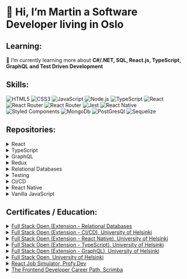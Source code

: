 # 👋 Hi, I’m Martin a Software Developer living in Oslo

## Learning:
🌱 I’m currently learning more about **C#/.NET, SQL, React.js, TypeScript, GraphQL and Test Driven Development**
## Skills:
![HTML5](https://img.shields.io/badge/html5-%23E34F26.svg?style=for-the-badge&logo=html5&logoColor=white)  ![CSS3](https://img.shields.io/badge/css3-%231572B6.svg?style=for-the-badge&logo=css3&logoColor=white)  ![JavaScript](https://img.shields.io/badge/javascript-%23323330.svg?style=for-the-badge&logo=javascript&logoColor=%23F7DF1E) ![Node.js](https://img.shields.io/badge/Node.js-43853D?style=for-the-badge&logo=node.js&logoColor=white) ![TypeScript](https://img.shields.io/badge/typescript-%23007ACC.svg?style=for-the-badge&logo=typescript&logoColor=white)  ![React](https://img.shields.io/badge/react-%2320232a.svg?style=for-the-badge&logo=react&logoColor=%2361DAFB) ![React Router](https://img.shields.io/badge/React_Router-CA4245?style=for-the-badge&logo=react-router&logoColor=white) ![React Router](https://img.shields.io/badge/Redux-593D88?style=for-the-badge&logo=redux&logoColor=white) ![Jest](https://img.shields.io/badge/Jest-323330?style=for-the-badge&logo=Jest&logoColor=white) ![React Native](https://img.shields.io/badge/React_Native-20232A?style=for-the-badge&logo=react&logoColor=61DAFB) ![Styled Components](https://img.shields.io/badge/styled--components-DB7093?style=for-the-badge&logo=styled-components&logoColor=white) ![MongoDb](https://img.shields.io/badge/MongoDB-4EA94B?style=for-the-badge&logo=mongodb&logoColor=white) ![PostGresQl](https://img.shields.io/badge/PostgreSQL-316192?style=for-the-badge&logo=postgresql&logoColor=white) ![Sequelize](https://img.shields.io/badge/sequelize-323330?style=for-the-badge&logo=sequelize&logoColor=blue)

## Repositories:
  
  <details>
  <summary>React</summary>
  <blockquote>
     <ul>
      <li><a href="https://github.com/MartinL-no/full-stack-open/tree/main/part6/redux-anecdotes">Anecdotes - React frontend with Redux state management</a></li>
      <li><a href="https://github.com/MartinL-no/react-projects/tree/main/reddit-timer">Reddit Timer - React frontend using Styled Components, React Router, React Hook Form, Jest, Cypress & React-Testing_Library</a></li>
      <li><a href="https://github.com/MartinL-no/react-projects/tree/main/quizzical">Quizzical</a></li>
    </ul>
  </blockquote>
</details>

<details>
  <summary>TypeScript</summary>
  <blockquote>
    <ul>
      <li><a href="https://github.com/MartinL-no/full-stack-open/tree/main/part9/patientor">Patientor - Full Stack TypeScript app with Express backend</a></li>
    </ul>
  </blockquote>
</details> 

<details>
  <summary>GraphQL</summary>
  <blockquote>
    <ul>
      <li><a href="https://github.com/MartinL-no/full-stack-open/tree/main/part8">Library - Full stack JavaScript app with Node.js/GraphQL backend and React frontend </a></li>
    </ul>
  </blockquote>
</details>

<details>
  <summary>Redux</summary>
  <blockquote>
    <ul>
      <li><a href="https://github.com/MartinL-no/full-stack-open/tree/main/part6/redux-anecdotes">Anecdotes - React frontend with Redux state management</a></li>
    </ul>
  </blockquote>
</details>

<details>
  <summary>Relational Databases</summary>
  <blockquote>
    <ul>
      <li><a href="https://github.com/MartinL-no/full-stack-open/tree/main/part13">Bloglist - Node.js/Express/Sequelize backend with PostGresQL database</a></li>
    </ul>
  </blockquote>
</details>

<details>
  <summary>Testing</summary>
  <blockquote>
    <ul>
      <li><a href="https://github.com/MartinL-no/full-stack-open/tree/main/part5">Bloglist - Fullstack React/Node.js app with automated testing using Jest, Cypress & React-Testing-Library</a></li>
    </ul>
  </blockquote>
</details>

<details>
  <summary>CI/CD</summary>
  <blockquote>
    <ul>
      <li><a href="https://github.com/MartinL-no/full-stack-open-part11-20">Bloglist - GitHub Actions deployment pipeline</a></li>
    </ul>
  </blockquote>
</details> 

<details>
  <summary>React Native</summary>
  <blockquote>
    <ul>
      <li><a href="https://github.com/MartinL-no/full-stack-open-part10/tree/main/rate-repository-app">Rate Repository - React Native frontend built using Expo, GraphQL & Formik</a></li>
    </ul>
  </blockquote>
</details>

<details>
  <summary>Vanilla JavaScript</summary>
  <blockquote>
    <ul>
      <li><a href="https://github.com/MartinL-no/GET">Hangman - MVC design pattern app</a></li>
      <li><a href="https://github.com/MartinL-no/javascript-projects/tree/main/movie-watchlist">Movie Watch List</a></li>
      <li><a href="https://github.com/MartinL-no/javascript-projects/tree/main/sample-portfolio-site">Sample Portfolio Website</a></li>
      <li><a href="https://github.com/MartinL-no/javascript-projects/tree/main/color-scheme-generator">Colour Scheme Generator</a></li>
      <li><a href="https://github.com/MartinL-no/javascript-projects/tree/main/invoice-generator">Invoice Generator</a></li>
      <li><a href="https://github.com/MartinL-no/javascript-projects/tree/main/password-generator">Password Generator</a></li>
      <li><a href="https://github.com/MartinL-no/javascript-projects/tree/main/unit-conversion">Unit Convertor</a></li>
    </ul>
  </blockquote>
</details> 

## Certificates / Education:

<details>
  <summary>
    <a href="https://github.com/MartinL-no/certificates/blob/main/img/certificate-psql.png?raw=true">Full Stack Open (Extension - Relational Databases</a>
  </summary>
  <blockquote>

Course on the use of relational databases (PostGresQL) in JavaScript applications.
    
Topics that the course covered include:

<ul>
  <li>Setup of PostGresQL database in Fly.io</li>
  <li>Setup and configuration of the database/models in Node.js using Sequelize</li>
  <li>Join tables/ queries</li>
  <li>Migrations</li>
  <li>Many to many table relationships</li>
</ul>

  </blockquote>
</details>

<details>
  <summary>
    <a href="https://github.com/MartinL-no/certificates/blob/main/img/certificate-cicd.png?raw=true">Full Stack Open (Extension - CI/CD), University of Helsinki</a>
  </summary>
  <blockquote>

Course on Continuous Integration / Continuous Delivery systems. As part of the course I creating a pipeline for testing and deployment of a Full-Stack JavaScript [application](https://github.com/MartinL-no/full-stack-open-part11-20) using GitHub Actions.

Topics that the course covered include:
    
<ul>
  <li>Introduction to CI/CD options available in the industry</li>
  <li>Creating GitHub Action workflows using YAML files</li>
  <li>Setup of lint, test and build steps</li>
  <li>Workflow for deploying an application to Heroku</li>
  <li>Configuring branch protections and pull request workflows</li>
  <li>Versioning and notifications</li>
</ul>

  </blockquote>
</details>


<details>
  <summary>
    <a href="https://github.com/MartinL-no/certificates/blob/main/img/certificate-reactnative.png?raw=true">Full Stack Open (Extension - React Native), University of Helsinki</a>
  </summary>
  <blockquote>

This course looked at the development of mobile applications using React Native. As part of it I created an [application](https://github.com/MartinL-no/full-stack-open-part10) for rating GitHub repositories
    
Topics that the course covered include:
    
<ul>
  <li>Setup of a development enviroment using Expo</li>
  <li>Eslint configuration</li>
  <li>Debugging using React Native Debugger</li>
  <li>React Native components</li>
  <li>Styling and theming React Native applications</li>
  <li>Routing with React Native Router</li>
  <li>Formik form management</li>
  <li>Communicating with backend using GraphQL</li>
  <li>Testing React Native applications</li>
  <li>Pagination/ infinite scrolling</li>
</ul>

  </blockquote>
</details>

<details>
  <summary>
    <a href="https://github.com/MartinL-no/certificates/blob/main/img/certificate-typescript.png?raw=true">Full Stack Open (Extension - TypeScript), University of Helsinki</a>
  </summary>
  <blockquote>

Extension of the Full Stack Open course focusing on Typescript, the course was designed by professional developers at [Terveystalo](https://www.terveystalo.com/fi/yhtio/toihin-terveystaloon/) to give an understanding of how to develop and configure projects using TypeScript.

Topics that the course covered include:

<ul>
  <li>The TypeScript type system</li>
  <li>Configuring and adding Types to an Express backend</li>
  <li>Typing a React frontend</li>
  <li>tsconfig setup</li>
</ul>
    
  </summary>
  <blockquote>

  </blockquote>
</details>

<details>
  <summary>
    <a href="https://github.com/MartinL-no/certificates/blob/main/img/certificate-graphql.png?raw=true">Full Stack Open (Extension - GraphQL), University of Helsinki</a>
  </summary>
  <blockquote>

Course covering the implementation of the GraphQL query language in Full-Stack JavaScript applications.
    
Topics that the course covered include:
    
<ul>
  <li>Setup of an GraphQL server in Node.js using Apollo Server</li>
  <li>Using GraphQL in React</li>
  <li>Database communication (Mongoose/MongoDB) & setup of middleware user authentication/li>
  <li>testing schemas/mutations using Apollo client</li>
  <li>Cache manipulation, fragments and subscriptions</li>
</ul>

  </blockquote>
</details>

<details>
  <summary>
    <a href="https://github.com/MartinL-no/certificates/blob/main/img/certificate-fullstack.png?raw=true">Full Stack Open, University of Helsinki</a>
  </summary>
  <blockquote>

Course focused on modern JavaScript-based web development and building single page applications with ReactJS that use GraphQL/ REST APIs built with Node.js.

Technologies that the course covered included Node.js, Express, MongoDB, React, Redux, Jest & JSONWebtoken authentication. There is a strong focus on current professional working practice, so included guidance on additional aspects necessary to working as a professional developer such as setting up a development enviroment, testing, deployment and linting configurations.
        
Modules:

<ul>
  <li>Fundamentals of Web apps</li>
  <li>Introduction to React</li>
  <li>Communicating with server</li>
  <li>Programming a server with NodeJS and Express</li>
  <li>Testing Express servers, user administration</li>
  <li>Testing React Apps</li>
  <li>State management with Redux</li>
  <li>React router, custom hooks, styling app with CSS and webpack</li>
<ul>

  </blockquote>
</details>

<details>
  <summary>
    <a href="https://profy.dev/#membership">React Job Simulator, Profy.Dev</a>
  </summary>
  <blockquote>

The React Job Simulator is a course designed to imitate the experience you get on your first developer job.

For this course I built a [Reddit Timer](https://github.com/MartinL-no/react-projects/tree/main/reddit-timer) according to professional working practices. The project was divided in tasks assigned using Kanban project management and tested through a Github Actions CI/CD pipeline. 
    
Topics that the course covered include:

<ul>
  <li>Developing a React frontend application according to a professional workflow</li>
  <li>Working with tooling and libraries that are common in professional projects</li>
  <li>Styling in React with Styled-Components</li>
  <li>Using structured work processes based on designs, tasks, and a project management tool</li>
  <li>Creating automated tests as part of the software development process</li>
  <li>Improving code via example code reviews and comparing with professional implementations/li>
<ul>

  </blockquote>
</details>

<details>
  <summary>
    <a href="https://github.com/MartinL-no/certificates/blob/main/img/ScrimbaCert.png?raw=true">The Frontend Developer Career Path, Scrimba</a>
  </summary>
  <blockquote>

The Career Path aims to teach you everything you need to know to be hired as a Frontend developer. It covers HTML, CSS, JavaScript, React, UI Design, career advice and contains over 70 hours of tutorials, hundreds of coding challenges, and dozens of real-world projects.

Modules:

<ul>
  <li>Welcome to the career path</li>
  <li>Web dev basics</li>
  <li>Making websites interactive</li>
  <li>Essential CSS concepts</li>
  <li>Essential JavaScript concepts</li>
  <li>Responsive design</li>
  <li>Next-level JavaScript</li>
  <li>Code reviews</li>
  <li>Working with APIs</li>
  <li>Building apps with Flexbox and Grid</li>
  <li>Learn UI design</li>
  <li>Learn Git</li>
  <li>React basics</li>
  <li>Advanced React</li>
  <li>Getting hired</li>
<ul>

  </blockquote>
</details>
